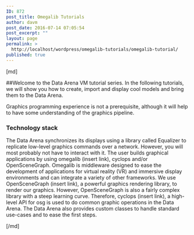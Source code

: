 ```yaml
---
ID: 872
post_title: Omegalib Tutorials
author: davm
post_date: 2016-07-14 07:05:54
post_excerpt: ""
layout: page
permalink: >
  http://localhost/wordpress/omegalib-tutorials/omegalib-tutorial/
published: true
---
```

[md]

##Welcome to the Data Arena VM tutorial series.
In the following tutorials, we will show you how to create, import and display cool models and bring them to the Data Arena.

Graphics programming experience is not a prerequisite, although it will help to have some understanding of the graphics pipeline.

### Technology stack


The Data Arena synchronizes its displays using a library called Equalizer to replicate low-level graphics commands over a network. However, you will most probably not have to interact with it. The user builds graphical applications by using omegalib (insert link), cyclops and/or OpenSceneGraph. Omegalib is middleware designed to ease the development of applications for virtual reality (VR) and immersive display environments and can integrate a variety of other frameworks. We use OpenSceneGraph (insert link), a powerful graphics rendering library, to render our graphics. However, OpenSceneGraph is also a fairly complex library with a steep learning curve. Therefore, cyclops (insert link), a high-level API for osg is used to do common graphic operations in the Data Arena. The Data Arena also provides custom classes to handle standard use-cases and to ease the first steps.

[/md]